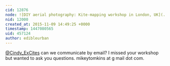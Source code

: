 ```yaml
---
cid: 12876
node: ![DIY aerial photography: Kite-mapping workshop in London, UK](../notes/Cindy_ExCites/06-24-2015/diy-aerial-photography-kite-mapping-workshop-in-london-uk)
nid: 12000
created_at: 2015-11-09 14:49:25 +0000
timestamp: 1447080565
uid: 457124
author: edibleurban
---
```


[@Cindy_ExCites](/profile/Cindy_ExCites) can we communicate by email? I missed your workshop but wanted to ask you questions. mikeytomkins at g mail dot com. 